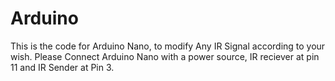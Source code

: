 # Arduino
This is the code for Arduino Nano, to modify Any IR Signal according to your wish.
Please Connect Arduino Nano with a power source, IR reciever at pin 11 and IR Sender at Pin 3.
